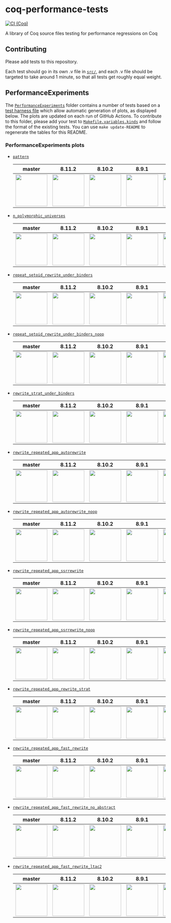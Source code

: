 # coq-performance-tests
[![CI (Coq)](https://github.com/coq-community/coq-performance-tests/workflows/CI%20(Coq)/badge.svg)](https://github.com/coq-community/coq-performance-tests/actions?query=branch%3Amaster+workflow%3A%22CI+%28Coq%29%22)

A library of Coq source files testing for performance regressions on Coq

## Contributing

Please add tests to this repository.

Each test should go in its own .v file in [`src/`](./src/), and each .v file should be
targeted to take around 1 minute, so that all tests get roughly equal
weight.

## PerformanceExperiments

The [`PerformanceExperiments`](./PerformanceExperiments/) folder contains a number of tests based on a [test harness file](./PerformanceExperiments/Harness.v) which allow automatic generation of plots, as displayed below.
The plots are updated on each run of GitHub Actions.
To contribute to this folder, please add your test to [`Makefile.variables.kinds`](./PerformanceExperiments/Makefile.variables.kinds) and follow the format of the existing tests.
You can use `make update-README` to regenerate the tables for this README.

### PerformanceExperiments plots

- [`pattern`](./PerformanceExperiments/pattern.v)

  master | 8.11.2 | 8.10.2 | 8.9.1 | 8.8.2
  --|--|--|--|--
  <img src="https://coq-community.github.io/coq-performance-tests/master/pattern.svg" height=100px /> | <img src="https://coq-community.github.io/coq-performance-tests/8.11.2/pattern.svg" height=100px /> | <img src="https://coq-community.github.io/coq-performance-tests/8.10.2/pattern.svg" height=100px /> | <img src="https://coq-community.github.io/coq-performance-tests/8.9.1/pattern.svg" height=100px /> | <img src="https://coq-community.github.io/coq-performance-tests/8.8.2/pattern.svg" height=100px />

- [`n_polymorphic_universes`](./PerformanceExperiments/n_polymorphic_universes.v)

  master | 8.11.2 | 8.10.2 | 8.9.1 | 8.8.2
  --|--|--|--|--
  <img src="https://coq-community.github.io/coq-performance-tests/master/n-polymorphic-universes.svg" height=100px /> | <img src="https://coq-community.github.io/coq-performance-tests/8.11.2/n-polymorphic-universes.svg" height=100px /> | <img src="https://coq-community.github.io/coq-performance-tests/8.10.2/n-polymorphic-universes.svg" height=100px /> | <img src="https://coq-community.github.io/coq-performance-tests/8.9.1/n-polymorphic-universes.svg" height=100px /> | <img src="https://coq-community.github.io/coq-performance-tests/8.8.2/n-polymorphic-universes.svg" height=100px />

- [`repeat_setoid_rewrite_under_binders`](./PerformanceExperiments/repeat_setoid_rewrite_under_binders.v)

  master | 8.11.2 | 8.10.2 | 8.9.1 | 8.8.2
  --|--|--|--|--
  <img src="https://coq-community.github.io/coq-performance-tests/master/repeat-setoid-rewrite-under-binders.svg" height=100px /> | <img src="https://coq-community.github.io/coq-performance-tests/8.11.2/repeat-setoid-rewrite-under-binders.svg" height=100px /> | <img src="https://coq-community.github.io/coq-performance-tests/8.10.2/repeat-setoid-rewrite-under-binders.svg" height=100px /> | <img src="https://coq-community.github.io/coq-performance-tests/8.9.1/repeat-setoid-rewrite-under-binders.svg" height=100px /> | <img src="https://coq-community.github.io/coq-performance-tests/8.8.2/repeat-setoid-rewrite-under-binders.svg" height=100px />

- [`repeat_setoid_rewrite_under_binders_noop`](./PerformanceExperiments/repeat_setoid_rewrite_under_binders_noop.v)

  master | 8.11.2 | 8.10.2 | 8.9.1 | 8.8.2
  --|--|--|--|--
  <img src="https://coq-community.github.io/coq-performance-tests/master/repeat-setoid-rewrite-under-binders-noop.svg" height=100px /> | <img src="https://coq-community.github.io/coq-performance-tests/8.11.2/repeat-setoid-rewrite-under-binders-noop.svg" height=100px /> | <img src="https://coq-community.github.io/coq-performance-tests/8.10.2/repeat-setoid-rewrite-under-binders-noop.svg" height=100px /> | <img src="https://coq-community.github.io/coq-performance-tests/8.9.1/repeat-setoid-rewrite-under-binders-noop.svg" height=100px /> | <img src="https://coq-community.github.io/coq-performance-tests/8.8.2/repeat-setoid-rewrite-under-binders-noop.svg" height=100px />

- [`rewrite_strat_under_binders`](./PerformanceExperiments/rewrite_strat_under_binders.v)

  master | 8.11.2 | 8.10.2 | 8.9.1 | 8.8.2
  --|--|--|--|--
  <img src="https://coq-community.github.io/coq-performance-tests/master/rewrite-strat-under-binders.svg" height=100px /> | <img src="https://coq-community.github.io/coq-performance-tests/8.11.2/rewrite-strat-under-binders.svg" height=100px /> | <img src="https://coq-community.github.io/coq-performance-tests/8.10.2/rewrite-strat-under-binders.svg" height=100px /> | <img src="https://coq-community.github.io/coq-performance-tests/8.9.1/rewrite-strat-under-binders.svg" height=100px /> | <img src="https://coq-community.github.io/coq-performance-tests/8.8.2/rewrite-strat-under-binders.svg" height=100px />

- [`rewrite_repeated_app_autorewrite`](./PerformanceExperiments/rewrite_repeated_app_autorewrite.v)

  master | 8.11.2 | 8.10.2 | 8.9.1 | 8.8.2
  --|--|--|--|--
  <img src="https://coq-community.github.io/coq-performance-tests/master/rewrite-repeated-app-autorewrite.svg" height=100px /> | <img src="https://coq-community.github.io/coq-performance-tests/8.11.2/rewrite-repeated-app-autorewrite.svg" height=100px /> | <img src="https://coq-community.github.io/coq-performance-tests/8.10.2/rewrite-repeated-app-autorewrite.svg" height=100px /> | <img src="https://coq-community.github.io/coq-performance-tests/8.9.1/rewrite-repeated-app-autorewrite.svg" height=100px /> | <img src="https://coq-community.github.io/coq-performance-tests/8.8.2/rewrite-repeated-app-autorewrite.svg" height=100px />

- [`rewrite_repeated_app_autorewrite_noop`](./PerformanceExperiments/rewrite_repeated_app_autorewrite_noop.v)

  master | 8.11.2 | 8.10.2 | 8.9.1 | 8.8.2
  --|--|--|--|--
  <img src="https://coq-community.github.io/coq-performance-tests/master/rewrite-repeated-app-autorewrite-noop.svg" height=100px /> | <img src="https://coq-community.github.io/coq-performance-tests/8.11.2/rewrite-repeated-app-autorewrite-noop.svg" height=100px /> | <img src="https://coq-community.github.io/coq-performance-tests/8.10.2/rewrite-repeated-app-autorewrite-noop.svg" height=100px /> | <img src="https://coq-community.github.io/coq-performance-tests/8.9.1/rewrite-repeated-app-autorewrite-noop.svg" height=100px /> | <img src="https://coq-community.github.io/coq-performance-tests/8.8.2/rewrite-repeated-app-autorewrite-noop.svg" height=100px />

- [`rewrite_repeated_app_ssrrewrite`](./PerformanceExperiments/rewrite_repeated_app_ssrrewrite.v)

  master | 8.11.2 | 8.10.2 | 8.9.1 | 8.8.2
  --|--|--|--|--
  <img src="https://coq-community.github.io/coq-performance-tests/master/rewrite-repeated-app-ssrrewrite.svg" height=100px /> | <img src="https://coq-community.github.io/coq-performance-tests/8.11.2/rewrite-repeated-app-ssrrewrite.svg" height=100px /> | <img src="https://coq-community.github.io/coq-performance-tests/8.10.2/rewrite-repeated-app-ssrrewrite.svg" height=100px /> | <img src="https://coq-community.github.io/coq-performance-tests/8.9.1/rewrite-repeated-app-ssrrewrite.svg" height=100px /> | <img src="https://coq-community.github.io/coq-performance-tests/8.8.2/rewrite-repeated-app-ssrrewrite.svg" height=100px />

- [`rewrite_repeated_app_ssrrewrite_noop`](./PerformanceExperiments/rewrite_repeated_app_ssrrewrite_noop.v)

  master | 8.11.2 | 8.10.2 | 8.9.1 | 8.8.2
  --|--|--|--|--
  <img src="https://coq-community.github.io/coq-performance-tests/master/rewrite-repeated-app-ssrrewrite-noop.svg" height=100px /> | <img src="https://coq-community.github.io/coq-performance-tests/8.11.2/rewrite-repeated-app-ssrrewrite-noop.svg" height=100px /> | <img src="https://coq-community.github.io/coq-performance-tests/8.10.2/rewrite-repeated-app-ssrrewrite-noop.svg" height=100px /> | <img src="https://coq-community.github.io/coq-performance-tests/8.9.1/rewrite-repeated-app-ssrrewrite-noop.svg" height=100px /> | <img src="https://coq-community.github.io/coq-performance-tests/8.8.2/rewrite-repeated-app-ssrrewrite-noop.svg" height=100px />

- [`rewrite_repeated_app_rewrite_strat`](./PerformanceExperiments/rewrite_repeated_app_rewrite_strat.v)

  master | 8.11.2 | 8.10.2 | 8.9.1 | 8.8.2
  --|--|--|--|--
  <img src="https://coq-community.github.io/coq-performance-tests/master/rewrite-repeated-app-rewrite-strat.svg" height=100px /> | <img src="https://coq-community.github.io/coq-performance-tests/8.11.2/rewrite-repeated-app-rewrite-strat.svg" height=100px /> | <img src="https://coq-community.github.io/coq-performance-tests/8.10.2/rewrite-repeated-app-rewrite-strat.svg" height=100px /> | <img src="https://coq-community.github.io/coq-performance-tests/8.9.1/rewrite-repeated-app-rewrite-strat.svg" height=100px /> | <img src="https://coq-community.github.io/coq-performance-tests/8.8.2/rewrite-repeated-app-rewrite-strat.svg" height=100px />

- [`rewrite_repeated_app_fast_rewrite`](./PerformanceExperiments/rewrite_repeated_app_fast_rewrite.v)

  master | 8.11.2 | 8.10.2 | 8.9.1 | 8.8.2
  --|--|--|--|--
  <img src="https://coq-community.github.io/coq-performance-tests/master/rewrite-repeated-app-fast-rewrite.svg" height=100px /> | <img src="https://coq-community.github.io/coq-performance-tests/8.11.2/rewrite-repeated-app-fast-rewrite.svg" height=100px /> | <img src="https://coq-community.github.io/coq-performance-tests/8.10.2/rewrite-repeated-app-fast-rewrite.svg" height=100px /> | <img src="https://coq-community.github.io/coq-performance-tests/8.9.1/rewrite-repeated-app-fast-rewrite.svg" height=100px /> | <img src="https://coq-community.github.io/coq-performance-tests/8.8.2/rewrite-repeated-app-fast-rewrite.svg" height=100px />

- [`rewrite_repeated_app_fast_rewrite_no_abstract`](./PerformanceExperiments/rewrite_repeated_app_fast_rewrite_no_abstract.v)

  master | 8.11.2 | 8.10.2 | 8.9.1 | 8.8.2
  --|--|--|--|--
  <img src="https://coq-community.github.io/coq-performance-tests/master/rewrite-repeated-app-fast-rewrite-no-abstract.svg" height=100px /> | <img src="https://coq-community.github.io/coq-performance-tests/8.11.2/rewrite-repeated-app-fast-rewrite-no-abstract.svg" height=100px /> | <img src="https://coq-community.github.io/coq-performance-tests/8.10.2/rewrite-repeated-app-fast-rewrite-no-abstract.svg" height=100px /> | <img src="https://coq-community.github.io/coq-performance-tests/8.9.1/rewrite-repeated-app-fast-rewrite-no-abstract.svg" height=100px /> | <img src="https://coq-community.github.io/coq-performance-tests/8.8.2/rewrite-repeated-app-fast-rewrite-no-abstract.svg" height=100px />

- [`rewrite_repeated_app_fast_rewrite_ltac2`](./PerformanceExperiments/rewrite_repeated_app_fast_rewrite_ltac2.v)

  master | 8.11.2 | 8.10.2 | 8.9.1 | 8.8.2
  --|--|--|--|--
  <img src="https://coq-community.github.io/coq-performance-tests/master/rewrite-repeated-app-fast-rewrite-ltac2.svg" height=100px /> | <img src="https://coq-community.github.io/coq-performance-tests/8.11.2/rewrite-repeated-app-fast-rewrite-ltac2.svg" height=100px /> | <img src="https://coq-community.github.io/coq-performance-tests/8.10.2/rewrite-repeated-app-fast-rewrite-ltac2.svg" height=100px /> | <img src="https://coq-community.github.io/coq-performance-tests/8.9.1/rewrite-repeated-app-fast-rewrite-ltac2.svg" height=100px /> | <img src="https://coq-community.github.io/coq-performance-tests/8.8.2/rewrite-repeated-app-fast-rewrite-ltac2.svg" height=100px />
